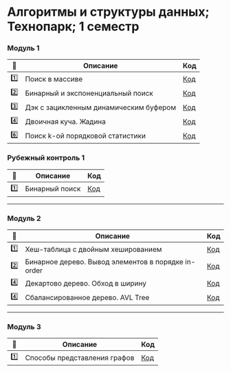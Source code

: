 # Алгоритмы и структуры данных; Технопарк; 1 семестр


### Модуль 1

| :1234: | Описание | Код |
| --- | --- | --- |
| :one: | Поиск в массиве | [Код](https://github.com/timoninas/algorithms-n-data-structures/blob/master/module_1/task_1_2/main.cpp) |
| :two: | Бинарный и экспоненциальный поиск | [Код](https://github.com/timoninas/algorithms-n-data-structures/blob/master/module_1/task_2_2/main.cpp) |
| :three: | Дэк с зацикленным динамическим буфером | [Код](https://github.com/timoninas/algorithms-n-data-structures/blob/master/module_1/task_3_2/main.cpp) |
| :four: | Двоичная куча. Жадина | [Код](https://github.com/timoninas/algorithms-n-data-structures/blob/master/module_1/task_4_1/main.cpp) |
| :six: | Поиск k-ой порядковой статистики | [Код](https://github.com/timoninas/algorithms-n-data-structures/blob/master/module_1/task_6_3/main.cpp) |

### Рубежный контроль 1

| :1234: | Описание | Код |
| --- | --- | --- |
| :one: | Бинарный поиск | [Код](https://github.com/timoninas/algorithms-n-data-structures/blob/master/module_1/rk_task_1/main.cpp) |


____

### Модуль 2

| :1234: | Описание | Код |
| --- | --- | --- |
| :one: | Хеш-таблица с двойным хешированием | [Код](https://github.com/timoninas/algorithms-n-data-structures/blob/master/module_2/task_1_2/main.cpp) |
| :two: | Бинарное дерево. Вывод элементов в порядке in-order | [Код](https://github.com/timoninas/algorithms-n-data-structures/blob/master/module_2/task_2_1/main.cpp) |
| :four: | Декартово дерево. Обход в ширину | [Код](https://github.com/timoninas/algorithms-n-data-structures/blob/master/module_2/task_3_2/main.cpp) |
| :four: | Сбалансированное дерево. AVL Tree | [Код](https://github.com/timoninas/algorithms-n-data-structures/blob/master/module_2/task_4_2/main.cpp) |

____

### Модуль 3

| :1234: | Описание | Код |
| --- | --- | --- |
| :one: | Способы представления графов | [Код](https://github.com/timoninas/algorithms-n-data-structures/blob/master/module_3/task_1/main.cpp) |
